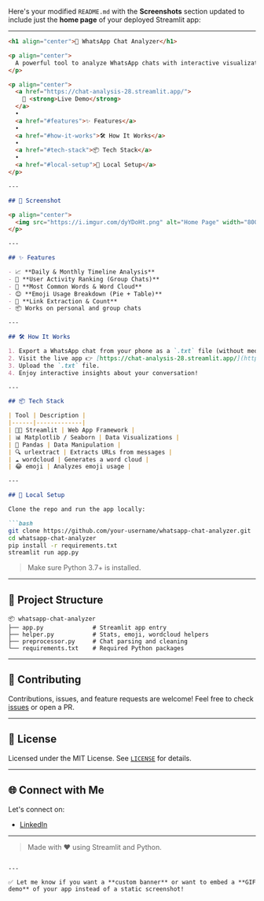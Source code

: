 Here's your modified `README.md` with the **Screenshots** section updated to include just the **home page** of your deployed Streamlit app:

---

````markdown
<h1 align="center">💬 WhatsApp Chat Analyzer</h1>

<p align="center">
  A powerful tool to analyze WhatsApp chats with interactive visualizations using <strong>Streamlit</strong> and <strong>Python</strong>.
</p>

<p align="center">
  <a href="https://chat-analysis-28.streamlit.app/">
    🔗 <strong>Live Demo</strong>
  </a>
  •
  <a href="#features">✨ Features</a>
  •
  <a href="#how-it-works">🛠 How It Works</a>
  •
  <a href="#tech-stack">📦 Tech Stack</a>
  •
  <a href="#local-setup">🚀 Local Setup</a>
</p>

---

## 📸 Screenshot

<p align="center">
  <img src="https://i.imgur.com/dyYDoHt.png" alt="Home Page" width="800"/>
</p>

---

## ✨ Features

- 📈 **Daily & Monthly Timeline Analysis**
- 👥 **User Activity Ranking (Group Chats)**
- 🧠 **Most Common Words & Word Cloud**
- 😊 **Emoji Usage Breakdown (Pie + Table)**
- 🔗 **Link Extraction & Count**
- 📦 Works on personal and group chats

---

## 🛠 How It Works

1. Export a WhatsApp chat from your phone as a `.txt` file (without media).
2. Visit the live app 👉 [https://chat-analysis-28.streamlit.app/](https://chat-analysis-28.streamlit.app/)
3. Upload the `.txt` file.
4. Enjoy interactive insights about your conversation!

---

## 📦 Tech Stack

| Tool | Description |
|------|-------------|
| 🧑‍💻 Streamlit | Web App Framework |
| 📊 Matplotlib / Seaborn | Data Visualizations |
| 📄 Pandas | Data Manipulation |
| 🔍 urlextract | Extracts URLs from messages |
| ☁️ wordcloud | Generates a word cloud |
| 😂 emoji | Analyzes emoji usage |

---

## 🚀 Local Setup

Clone the repo and run the app locally:

```bash
git clone https://github.com/your-username/whatsapp-chat-analyzer.git
cd whatsapp-chat-analyzer
pip install -r requirements.txt
streamlit run app.py
````

> Make sure Python 3.7+ is installed.

---

## 📁 Project Structure

```
📦 whatsapp-chat-analyzer
├── app.py              # Streamlit app entry
├── helper.py           # Stats, emoji, wordcloud helpers
├── preprocessor.py     # Chat parsing and cleaning
└── requirements.txt    # Required Python packages
```

---

## 🤝 Contributing

Contributions, issues, and feature requests are welcome! Feel free to check [issues](https://github.com/your-username/whatsapp-chat-analyzer/issues) or open a PR.

---

## 📜 License

Licensed under the MIT License. See [`LICENSE`](LICENSE) for details.

---

## 🌐 Connect with Me

Let's connect on:

* [LinkedIn](https://www.linkedin.com/in/tejanadella/)

---

> Made with ❤️ using Streamlit and Python.

```

---

✅ Let me know if you want a **custom banner** or want to embed a **GIF demo** of your app instead of a static screenshot!
```
